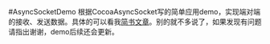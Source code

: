 #AsyncSocketDemo
根据CocoaAsyncSocket写的简单应用demo，实现端对端的接收、发送数据。具体的可以看我[简书文章](http://www.jianshu.com/p/b0eecc82b861)。别的就不多说了，如果发现有问题请指出谢谢，demo后续还会更新。
